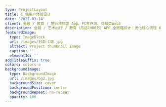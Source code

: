```yaml
---
type: ProjectLayout
title: C 端用户体验设计
date: '2025-03-14'
client: 金融 / 教育 / 旅行博物馆 App、PC客户端、交易类Web3
description: 金融 / 艺术出行 / 教育（月活2000万）APP 全链路设计：优化核心流程 60% 操作步骤，用户留存率提升 22%，输出多端适配设计系统！
featuredImage:
  type: ImageBlock
  url: /images/封面-C端.jpg
  altText: Project thumbnail image
  caption: ''
  elementId: ''
addTitleSuffix: true
colors: colors-a
backgroundImage:
  type: BackgroundImage
  url: /images/bg2.jpg
  backgroundSize: cover
  backgroundPosition: center
  backgroundRepeat: no-repeat
  opacity: 100
---
```

